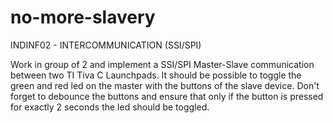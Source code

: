 no-more-slavery
===============

INDINF02 - INTERCOMMUNICATION (SSI/SPI)

Work in group of 2 and implement a SSI/SPI Master-Slave communication between two TI Tiva C Launchpads. It should be possible to toggle the green and red led on the master with the buttons of the slave device. Don't forget to debounce the buttons and ensure that only if the button is pressed for exactly 2 seconds the led should be toggled.
